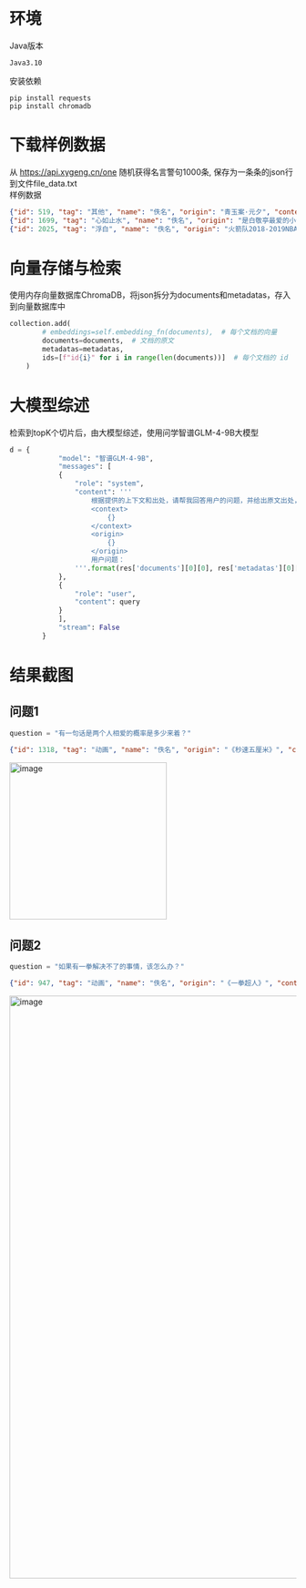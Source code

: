 # 环境

Java版本  

```
Java3.10
```

安装依赖  

```
pip install requests
pip install chromadb
```

# 下载样例数据

从 https://api.xygeng.cn/one 随机获得名言警句1000条, 保存为一条条的json行到文件file_data.txt  
样例数据
```json
{"id": 519, "tag": "其他", "name": "佚名", "origin": "青玉案·元夕", "content": "众里寻他千百度，蓦然回首，那人却在，灯火阑珊处。", "created_at": "2019-01-23T07:19:06.000Z", "updated_at": "2022-03-09T08:42:10.000Z"}
{"id": 1699, "tag": "心如止水", "name": "佚名", "origin": "是白敬亭最爱的小仙女", "content": "我曾经啊因为你躺在床上一个人哭到天亮，半夜想你想到睡不着，为你三番五次放下尊严，被你伤到不想再喜欢你的时候只要有那么一点希望，就还是想着再给你一次机会吧。但是每一次在我以为你也还喜欢我的时候，你总能猝不及防的打击到我。多可惜，我死心的瞬间和我只给过你的那些温柔。[心碎]", "created_at": "2019-03-16T11:15:26.000Z", "updated_at": "2022-03-09T08:42:10.000Z"}
{"id": 2025, "tag": "浮白", "name": "佚名", "origin": "火箭队2018-2019NBA总冠军", "content": "花粥联合胜娚合作的新歌，姬霄老师作词的《浮白》正式上线啦~\n\n这首歌真的是去年听到小样后就一直期待呀~\n\n今年的粥大爷高产的有点过分了啊，这才二月初，已经发了五首歌了（包括农夫渔夫live版）。\n\n粥大爷过年好，愿粥大爷多收红包，多得福！", "created_at": "2019-02-03T16:09:53.000Z", "updated_at": "2022-03-09T08:42:10.000Z"}
```

# 向量存储与检索

使用内存向量数据库ChromaDB，将json拆分为documents和metadatas，存入到向量数据库中  

```python
collection.add(
        # embeddings=self.embedding_fn(documents),  # 每个文档的向量
        documents=documents,  # 文档的原文
        metadatas=metadatas,
        ids=[f"id{i}" for i in range(len(documents))]  # 每个文档的 id
    )
```

# 大模型综述

检索到topK个切片后，由大模型综述，使用问学智谱GLM-4-9B大模型

```python
d = {
            "model": "智谱GLM-4-9B",
            "messages": [
            {
                "role": "system",
                "content": '''
                    根据提供的上下文和出处，请帮我回答用户的问题，并给出原文出处，不要做多余的回答。
                    <context>
                        {}
                    </context>
                    <origin>
                        {}
                    </origin>
                    用户问题：
                '''.format(res['documents'][0][0], res['metadatas'][0][0]['origin'])
            },
            {
                "role": "user",
                "content": query
            }
            ],
            "stream": False
        }
```

# 结果截图

## 问题1
```python
question = "有一句话是两个人相爱的概率是多少来着？"
```
```json
{"id": 1318, "tag": "动画", "name": "佚名", "origin": "《秒速五厘米》", "content": "人一生会遇到约2920万人，两个人相爱的概率是0.000049。所以你不爱我，我不怪你。", "created_at": "2019-01-23T09:40:04.000Z", "updated_at": "2022-03-09T08:42:10.000Z"}
```

<img width="276" alt="image" src="https://github.com/user-attachments/assets/d3d022c7-b712-4628-bc53-a2e08fd1d21e">

## 问题2
```python
question = "如果有一拳解决不了的事情，该怎么办？"
```
```json
{"id": 947, "tag": "动画", "name": "佚名", "origin": "《一拳超人》", "content": "世界上 ，没有一拳解决不了的事，如果有，那就两拳。", "created_at": "2019-01-23T08:23:02.000Z", "updated_at": "2022-03-09T08:42:10.000Z"}
```
<img width="1024" alt="image" src="https://github.com/user-attachments/assets/7a1c77c0-fc47-4eee-8cb4-fff25dcae03d">


